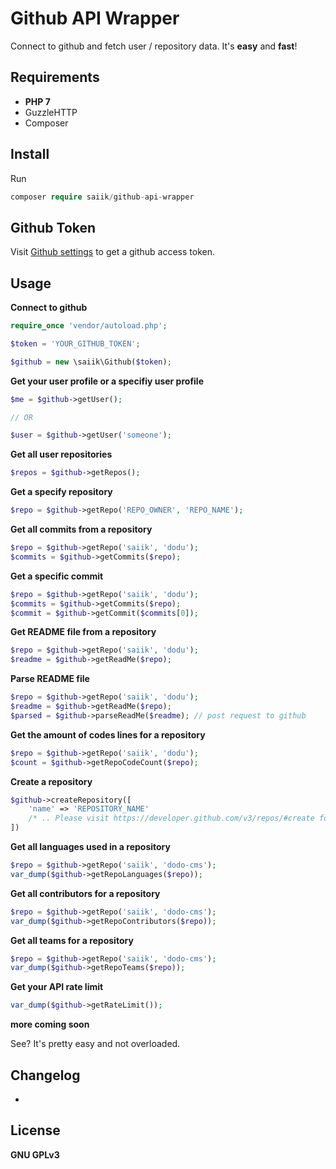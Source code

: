 # Github API Wrapper

Connect to github and fetch user / repository data. It's __easy__ and __fast__!

## Requirements

* __PHP 7__
* GuzzleHTTP
* Composer

## Install

Run

```php
composer require saiik/github-api-wrapper
```

## Github Token

Visit [Github settings](https://github.com/settings/tokens) to get a github access token.

## Usage

__Connect to github__
```php
require_once 'vendor/autoload.php';

$token = 'YOUR_GITHUB_TOKEN';

$github = new \saiik\Github($token);
```

__Get your user profile or a specifiy user profile__
```php
$me = $github->getUser();

// OR

$user = $github->getUser('someone');
```

__Get all user repositories__
```php
$repos = $github->getRepos();
```

__Get a specify repository__
```php
$repo = $github->getRepo('REPO_OWNER', 'REPO_NAME');
```

__Get all commits from a repository__
```php
$repo = $github->getRepo('saiik', 'dodu');
$commits = $github->getCommits($repo);
```

__Get a specific commit__
```php
$repo = $github->getRepo('saiik', 'dodu');
$commits = $github->getCommits($repo);
$commit = $github->getCommit($commits[0]);
```

__Get README file from a repository__
```php
$repo = $github->getRepo('saiik', 'dodu');
$readme = $github->getReadMe($repo);
```

__Parse README file__
```php
$repo = $github->getRepo('saiik', 'dodu');
$readme = $github->getReadMe($repo);
$parsed = $github->parseReadMe($readme); // post request to github
```

__Get the amount of codes lines for a repository__
```php
$repo = $github->getRepo('saiik', 'dodu');
$count = $github->getRepoCodeCount($repo);
```

__Create a repository__
```php
$github->createRepository([
	'name' => 'REPOSITORY_NAME'
	/* .. Please visit https://developer.github.com/v3/repos/#create for more information about creating a repository .. */ 
])
```

__Get all languages used in a repository__
```php
$repo = $github->getRepo('saiik', 'dodo-cms');
var_dump($github->getRepoLanguages($repo));
```

__Get all contributors for a repository__
```php
$repo = $github->getRepo('saiik', 'dodo-cms');
var_dump($github->getRepoContributors($repo));
```

__Get all teams for a repository__
```php
$repo = $github->getRepo('saiik', 'dodo-cms');
var_dump($github->getRepoTeams($repo));
```

__Get your API rate limit__
```php
var_dump($github->getRateLimit());
```

__more coming soon__

See? It's pretty easy and not overloaded.

## Changelog

-

## License

__GNU GPLv3__